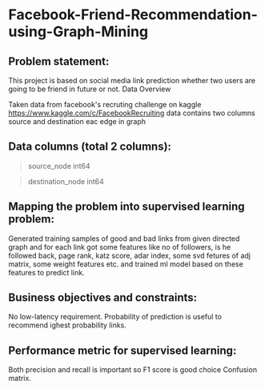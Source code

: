 # Facebook-Friend-Recommendation-using-Graph-Mining
## Problem statement:

This project is based on social media link prediction whether two users are going to be friend in future or not.
Data Overview

Taken data from facebook's recruting challenge on kaggle https://www.kaggle.com/c/FacebookRecruiting data contains two columns source and destination eac edge in graph

## Data columns (total 2 columns):

> source_node int64

> destination_node int64

## Mapping the problem into supervised learning problem:

Generated training samples of good and bad links from given directed graph and for each link got some features like no of followers, is he followed back, page rank, katz score, adar index, some svd fetures of adj matrix, some weight features etc. and trained ml model based on these features to predict link.

## Business objectives and constraints:

No low-latency requirement. Probability of prediction is useful to recommend ighest probability links.

## Performance metric for supervised learning:

Both precision and recall is important so F1 score is good choice Confusion matrix.
